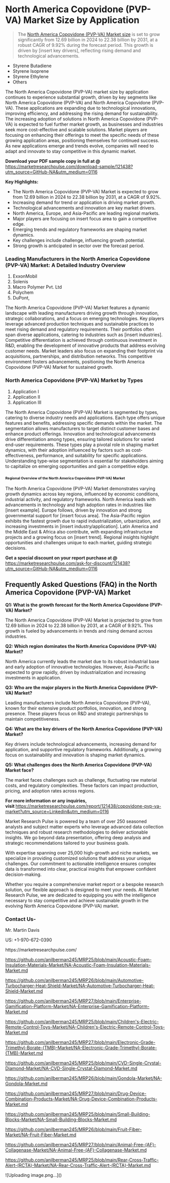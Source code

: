 <h1>North America Copovidone (PVP-VA) Market&nbsp;Size by Application</h1><blockquote><p>The <a href="https://marketresearchpulse.com/download-sample/121438?utm_source=GitHub-NA&amp;utm_medium=0116">North America Copovidone (PVP-VA) Market size</a> is set to grow significantly from 12.69 billion in 2024 to 22.38 billion by 2031, at a robust CAGR of 9.92% during the forecast period. This growth is driven by [insert key drivers], reflecting rising demand and technological advancements.</p></blockquote><ul><li>Styrene Butadiene<li> Styrene Isoprene<li> Styrene Ethylene<li> Others</li></ul><p>The North America Copovidone (PVP-VA) market size by application continues to experience substantial growth, driven by key segments like North America Copovidone (PVP-VA) and North America Copovidone (PVP-VA). These applications are expanding due to technological innovations, improving efficiency, and addressing the rising demand for sustainability. The increasing adoption of solutions in North America Copovidone (PVP-VA) is expected to fuel further market growth, as businesses and industries seek more cost-effective and scalable solutions. Market players are focusing on enhancing their offerings to meet the specific needs of these growing application areas, positioning themselves for continued success. As new applications emerge and trends evolve, companies will need to adapt and innovate to stay competitive in this dynamic market.</p><p><strong>Download your PDF sample copy in full at @ </strong><a href="https://marketresearchpulse.com/download-sample/121438?utm_source=GitHub-NA&amp;utm_medium=0116">https://marketresearchpulse.com/download-sample/121438?utm_source=GitHub-NA&amp;utm_medium=0116</a></p><p><strong>Key Highlights: </strong></p><ul><li>The North America Copovidone (PVP-VA) Market is expected to grow from 12.69 billion in 2024 to 22.38 billion by 2031, at a CAGR of 9.92%.</li><li>Increasing demand for trend or application is driving market growth.</li><li>Technological advancements and innovation are key market drivers.</li><li>North America, Europe, and Asia-Pacific are leading regional markets.</li><li>Major players are focusing on insert focus area to gain a competitive edge.</li><li>Emerging trends and regulatory frameworks are shaping market dynamics.</li><li>Key challenges include challenge, influencing growth potential.</li><li>Strong growth is anticipated in sector over the forecast period.</li></ul><h3>Leading Manufacturers in the North America Copovidone (PVP-VA) Market: A Detailed Industry Overview</h3><ol><li>ExxonMobil</li><li>Solenis</li><li>Macro Polymer Pvt. Ltd</li><li>Polychem</li><li>DuPont,</li></ol><div class="flex max-w-full flex-col flex-grow"><div class="min-h-8 text-message flex w-full flex-col items-end gap-2 whitespace-normal break-words [.text-message+&amp;]:mt-5" dir="auto" data-message-author-role="assistant" data-message-id="fd8432e4-4910-450d-b182-61b7bfb0a01f" data-message-model-slug="gpt-4o"><div class="flex w-full flex-col gap-1 empty:hidden first:pt-[3px]"><div class="markdown prose w-full break-words dark:prose-invert light"><p>The North America Copovidone (PVP-VA) Market features a dynamic landscape with leading manufacturers driving growth through innovation, strategic collaborations, and a focus on emerging technologies. Key players leverage advanced production techniques and sustainable practices to meet rising demand and regulatory requirements. Their portfolios often span diverse applications, catering to industries such as [insert industries]. Competitive differentiation is achieved through continuous investment in R&amp;D, enabling the development of innovative products that address evolving customer needs. Market leaders also focus on expanding their footprint via acquisitions, partnerships, and distribution networks. This competitive environment fosters advancements, positioning the North America Copovidone (PVP-VA) Market for sustained growth.</p></div></div></div></div><h3>North America Copovidone (PVP-VA) Market by Types</h3><ol><li>Application I<li> Application II<li> Application III</li></ol><div class="flex max-w-full flex-col flex-grow"><div class="min-h-8 text-message flex w-full flex-col items-end gap-2 whitespace-normal break-words [.text-message+&amp;]:mt-5" dir="auto" data-message-author-role="assistant" data-message-id="084470be-0bb7-4664-bddf-5156b4f41249" data-message-model-slug="gpt-4o-mini"><div class="flex w-full flex-col gap-1 empty:hidden first:pt-[3px]"><div class="markdown prose w-full break-words dark:prose-invert light"><p>The North America Copovidone (PVP-VA) Market is segmented by types, catering to diverse industry needs and applications. Each type offers unique features and benefits, addressing specific demands within the market. The segmentation allows manufacturers to target distinct customer bases and enhance product offerings. Innovation and technological advancements drive differentiation among types, ensuring tailored solutions for varied end-user requirements. These types play a pivotal role in shaping market dynamics, with their adoption influenced by factors such as cost-effectiveness, performance, and suitability for specific applications. Understanding type-wise segmentation is essential for stakeholders aiming to capitalize on emerging opportunities and gain a competitive edge.</p></div></div></div></div><h3><span style="font-size: 11px;">Regional Overview of the North America Copovidone (PVP-VA) Market</span></h3><div class="flex max-w-full flex-col flex-grow"><div class="min-h-8 text-message flex w-full flex-col items-end gap-2 whitespace-normal break-words [.text-message+&amp;]:mt-5" dir="auto" data-message-author-role="assistant" data-message-id="e9038762-ce64-4e30-91c9-9bd413514231" data-message-model-slug="gpt-4o-mini"><div class="flex w-full flex-col gap-1 empty:hidden first:pt-[3px]"><div class="markdown prose w-full break-words dark:prose-invert light"><p>The North America Copovidone (PVP-VA) Market demonstrates varying growth dynamics across key regions, influenced by economic conditions, industrial activity, and regulatory frameworks. North America leads with advancements in technology and high adoption rates in industries like [insert example]. Europe follows, driven by innovation and strong governmental support for [insert focus area]. The Asia-Pacific region exhibits the fastest growth due to rapid industrialization, urbanization, and increasing investments in [insert industry/application]. Latin America and the Middle East &amp; Africa also contribute, with expanding infrastructure projects and a growing focus on [insert trend]. Regional insights highlight opportunities and challenges unique to each market, guiding strategic decisions.</p></div></div></div></div><p><strong>Get a special discount on your report purchase at @ </strong><a href="https://marketresearchpulse.com/ask-for-discount/121438?utm_source=GitHub-NA&amp;utm_medium=0116">https://marketresearchpulse.com/ask-for-discount/121438?utm_source=GitHub-NA&amp;utm_medium=0116</a></p><h2>Frequently Asked Questions (FAQ) in the North America Copovidone (PVP-VA) Market</h2><p><strong>Q1: What is the growth forecast for the North America Copovidone (PVP-VA) Market?</strong></p><p>The North America Copovidone (PVP-VA) Market is projected to grow from 12.69 billion in 2024 to 22.38 billion by 2031, at a CAGR of 9.92%. This growth is fueled by advancements in trends and rising demand across industries.</p><p><strong>Q2: Which region dominates the North America Copovidone (PVP-VA) Market?</strong></p><p>North America currently leads the market due to its robust industrial base and early adoption of innovative technologies. However, Asia-Pacific is expected to grow rapidly, driven by industrialization and increasing investments in application.</p><p><strong>Q3: Who are the major players in the North America Copovidone (PVP-VA) Market?</strong></p><p>Leading manufacturers include North America Copovidone (PVP-VA), known for their extensive product portfolios, innovation, and strong presence. These players focus on R&amp;D and strategic partnerships to maintain competitiveness.</p><p><strong>Q4: What are the key drivers of the North America Copovidone (PVP-VA) Market?</strong></p><p>Key drivers include technological advancements, increasing demand for application, and supportive regulatory frameworks. Additionally, a growing focus on sustainability and innovation is shaping market dynamics.</p><p><strong>Q5: What challenges does the North America Copovidone (PVP-VA) Market face?</strong></p><p>The market faces challenges such as challenge, fluctuating raw material costs, and regulatory complexities. These factors can impact production, pricing, and adoption rates across regions.</p><p><strong>For more information or any inquiries, visit&nbsp;</strong><a href="https://marketresearchpulse.com/report/121438/copovidone-pvp-va-market?utm_source=Linkedin&utm_medium=0116">https://marketresearchpulse.com/report/121438/copovidone-pvp-va-market?utm_source=Linkedin&utm_medium=0116</a></p><p>Market Research Pulse is powered by a team of over 250 seasoned analysts and subject matter experts who leverage advanced data collection techniques and robust research methodologies to deliver actionable insights. We go beyond data presentation, offering deep analysis and strategic recommendations tailored to your business goals.</p><p>With expertise spanning over 25,000 high-growth and niche markets, we specialize in providing customized solutions that address your unique challenges. Our commitment to actionable intelligence ensures complex data is transformed into clear, practical insights that empower confident decision-making.</p><p>Whether you require a comprehensive market report or a bespoke research solution, our flexible approach is designed to meet your needs. At Market Research Pulse, we are dedicated to equipping you with the intelligence necessary to stay competitive and achieve sustainable growth in the evolving North America Copovidone (PVP-VA) market.</p><h3><strong>Contact Us-</strong></h3><p>Mr. Martin Davis</p><p>US: +1-970-672-0390</p><p>https://marketresearchpulse.com/</p><p><a href="https://github.com/anilberman245/MRP25/blob/main/Acoustic-Foam-Insulation-Materials-Market/NA-Acoustic-Foam-Insulation-Materials-Market.md">https://github.com/anilberman245/MRP25/blob/main/Acoustic-Foam-Insulation-Materials-Market/NA-Acoustic-Foam-Insulation-Materials-Market.md</a></p><p><a href="https://github.com/anilberman245/MRP26/blob/main/Automotive-Turbocharger-Heat-Shield-Market/NA-Automotive-Turbocharger-Heat-Shield-Market.md">https://github.com/anilberman245/MRP26/blob/main/Automotive-Turbocharger-Heat-Shield-Market/NA-Automotive-Turbocharger-Heat-Shield-Market.md</a></p><p><a href="https://github.com/anilberman245/MRP27/blob/main/Enterprise-Gamification-Platform-Market/NA-Enterprise-Gamification-Platform-Market.md">https://github.com/anilberman245/MRP27/blob/main/Enterprise-Gamification-Platform-Market/NA-Enterprise-Gamification-Platform-Market.md</a></p><p><a href="https://github.com/anilberman245/MRP25/blob/main/Children's-Electric-Remote-Control-Toys-Market/NA-Children's-Electric-Remote-Control-Toys-Market.md">https://github.com/anilberman245/MRP25/blob/main/Children's-Electric-Remote-Control-Toys-Market/NA-Children's-Electric-Remote-Control-Toys-Market.md</a></p><p><a href="https://github.com/anilberman245/MRP27/blob/main/Electronic-Grade-Trimethyl-Borate-(TMB)-Market/NA-Electronic-Grade-Trimethyl-Borate-(TMB)-Market.md">https://github.com/anilberman245/MRP27/blob/main/Electronic-Grade-Trimethyl-Borate-(TMB)-Market/NA-Electronic-Grade-Trimethyl-Borate-(TMB)-Market.md</a></p><p><a href="https://github.com/anilberman245/MRP25/blob/main/CVD-Single-Crystal-Diamond-Market/NA-CVD-Single-Crystal-Diamond-Market.md">https://github.com/anilberman245/MRP25/blob/main/CVD-Single-Crystal-Diamond-Market/NA-CVD-Single-Crystal-Diamond-Market.md</a></p><p><a href="https://github.com/anilberman245/MRP26/blob/main/Gondola-Market/NA-Gondola-Market.md">https://github.com/anilberman245/MRP26/blob/main/Gondola-Market/NA-Gondola-Market.md</a></p><p><a href="https://github.com/anilberman245/MRP27/blob/main/Drug-Device-Combination-Products-Market/NA-Drug-Device-Combination-Products-Market.md">https://github.com/anilberman245/MRP27/blob/main/Drug-Device-Combination-Products-Market/NA-Drug-Device-Combination-Products-Market.md</a></p><p><a href="https://github.com/anilberman245/MRP25/blob/main/Small-Building-Blocks-Market/NA-Small-Building-Blocks-Market.md">https://github.com/anilberman245/MRP25/blob/main/Small-Building-Blocks-Market/NA-Small-Building-Blocks-Market.md</a></p><p><a href="https://github.com/anilberman245/MRP26/blob/main/Fruit-Fiber-Market/NA-Fruit-Fiber-Market.md">https://github.com/anilberman245/MRP26/blob/main/Fruit-Fiber-Market/NA-Fruit-Fiber-Market.md</a></p><p><a href="https://github.com/anilberman245/MRP27/blob/main/Animal-Free-(AF)-Collagenase-Market/NA-Animal-Free-(AF)-Collagenase-Market.md">https://github.com/anilberman245/MRP27/blob/main/Animal-Free-(AF)-Collagenase-Market/NA-Animal-Free-(AF)-Collagenase-Market.md</a></p><p><a href="https://github.com/anilberman245/MRP25/blob/main/Rear-Cross-Traffic-Alert-(RCTA)-Market/NA-Rear-Cross-Traffic-Alert-(RCTA)-Market.md">https://github.com/anilberman245/MRP25/blob/main/Rear-Cross-Traffic-Alert-(RCTA)-Market/NA-Rear-Cross-Traffic-Alert-(RCTA)-Market.md</a></p>
![Uploading image.png…]()

